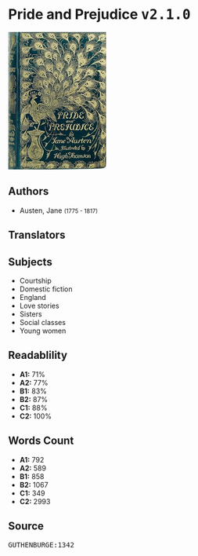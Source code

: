 # Pride and Prejudice <kbd>v2.1.0</kbd>

![](./cover.medium.jpg "")

## Authors


 - Austen, Jane <small>(1775 - 1817)</small>

## Translators



## Subjects


 - Courtship
 - Domestic fiction
 - England
 - Love stories
 - Sisters
 - Social classes
 - Young women

## Readablility


 - **A1:** 71%
 - **A2:** 77%
 - **B1:** 83%
 - **B2:** 87%
 - **C1:** 88%
 - **C2:** 100%

## Words Count


 - **A1:** 792
 - **A2:** 589
 - **B1:** 858
 - **B2:** 1067
 - **C1:** 349
 - **C2:** 2993

## Source


<kbd>GUTHENBURGE:1342</kbd>
